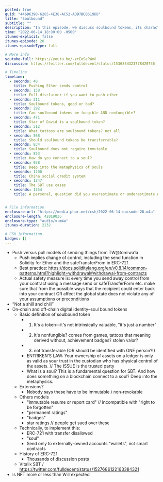```yaml
---
posted: true
guid: "446D6390-6205-4E38-AC52-ADD7BCB619DD"
title: "Soulbound"
subtitle: ""
description: "In this episode, we discuss soulbound tokens, its characteristics, and how it connects to a soul. We also talk about China's social credit system and the use cases of soulbound tokens."
time: "2022-06-14 18:00:00 -0500"
itunes-explicit: false
itunes-episode: 28
itunes-episodeType: full

# More info
youtube-full: https://youtu.be/-zrEoSePWm8
discussion: https://twitter.com/fulldecent/status/1536854323778420736

# Timeline
timeline:
  - seconds: 40
    title: Pushing Ether sends control
  - seconds: 158
    title: Full disclaimer if you want to push ether
  - seconds: 211
    title: Soulbound tokens, good or bad?
  - seconds: 292
    title: Can soulbound tokens be fungible AND nonfungible?
  - seconds: 471
    title: Star of David is a soulbound token?
  - seconds: 512
    title: What tattoos are soulbound tokens? not all
  - seconds: 568
    title: Should soulbound tokens be transferrable?
  - seconds: 834
    title: Soulbound does not require immutable
  - seconds: 853
    title: How do you connect to a soul?
  - seconds: 938
    title: Deep into the metaphysics of souls
  - seconds: 1200
    title: China social credit system
  - seconds: 1247
    title: The SBT use cases
  - seconds: 1554
    title: A personal, question did you overestimate or underestimate what was coming?


# File information
enclosure-url: "https://media.phor.net/csh/2022-06-14-episode-28.m4a"
enclosure-length: 42019036
enclosure-type: "audio/x-m4a"
itunes-duration: 2232

# CSH information
badges: []
---
```

<!--end of quick notes-->

- Push versus pull models of sending things from TW@tomiwa1a
  - Push implies change of control, including the send function in Solidity for Ether and the safeTransferFrom in ERC-721.
  - Best practice: https://docs.soliditylang.org/en/v0.8.14/common-patterns.html?highlight=withdrawal#withdrawal-from-contracts
  - Actual safety measure is: every time you send away control from your contract using a message send or safeTransferForm etc. make sure that from the possible ways that the recipient could enter back into your contract OR affect the global state does not violate any of your assumptions or preconditions	
- “Not a shill and chill”
- On-chain and off-chain digital identity–soul bound tokens
  - Basic definition of soulbound token
    - 1. It's a token—it's not intrinsically valuable, "it's just a number"
    - 2. It's nonfungible? comes from games, tattoos that meaning derived without, achievement badges? stolen valor?
    - 3. not transferable (OR should be identified with ONE person?!)
    - ENTRIKEN'S LAW: Your ownership of assets on a ledger is only as valid as your trust in the custodian who has physical control of the assets. // The ISSUE is the trusted party
    - What is a soul? This is a fundamental question for SBT. And how does something on a blockchain connect to a soul? Deep into the metaphysics.
  - Extensions?
    - Nobody says these have to be immutable / non-revokable
  - Others models
    - "immutable resume or report card" // incompatible with "right to be forgotten"
    - "permanent ratings"
    - "badges"
    - star ratings // people get sued over these
  - Technically, to implement this:
    - ERC-721 with transfer disallowed
    - "soul"
    - Send only to externally-owned accounts "wallets", not smart contracts
  - History of ERC-721
    - Thousands of discussion posts
  - Vitalik SBT / https://twitter.com/fulldecent/status/1527686122163384321
- Is NFT more or less than Will expected